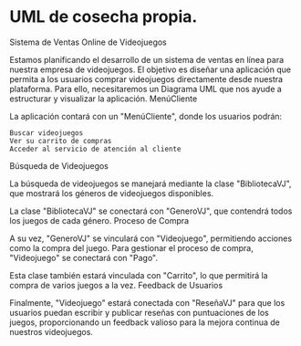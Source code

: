 # UML de cosecha propia.
Sistema de Ventas Online de Videojuegos

Estamos planificando el desarrollo de un sistema de ventas en línea para nuestra empresa de videojuegos. El objetivo es diseñar una aplicación que permita a los usuarios comprar videojuegos directamente desde nuestra plataforma. Para ello, necesitaremos un Diagrama UML que nos ayude a estructurar y visualizar la aplicación.
MenúCliente

La aplicación contará con un "MenúCliente", donde los usuarios podrán:

    Buscar videojuegos
    Ver su carrito de compras
    Acceder al servicio de atención al cliente

Búsqueda de Videojuegos

La búsqueda de videojuegos se manejará mediante la clase "BibliotecaVJ", que mostrará los géneros de videojuegos disponibles.

La clase "BibliotecaVJ" se conectará con "GeneroVJ", que contendrá todos los juegos de cada género.
Proceso de Compra

A su vez, "GeneroVJ" se vinculará con "Videojuego", permitiendo acciones como la compra del juego. Para gestionar el proceso de compra, "Videojuego" se conectará con "Pago".

Esta clase también estará vinculada con "Carrito", lo que permitirá la compra de varios juegos a la vez.
Feedback de Usuarios

Finalmente, "Videojuego" estará conectada con "ReseñaVJ" para que los usuarios puedan escribir y publicar reseñas con puntuaciones de los juegos, proporcionando un feedback valioso para la mejora continua de nuestros videojuegos.
